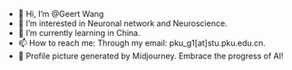 - 👋 Hi, I’m @Geert Wang
- 👀 I’m interested in Neuronal network and Neuroscience.
- 🌱 I’m currently learning in China.
- 📫 How to reach me: Through my email: pku_g1[at]stu.pku.edu.cn.
- 🎇 Profile picture generated by Midjourney. Embrace the progress of AI!
<!---
G1NO3/G1NO3 is a ✨ special ✨ repository because its `README.md` (this file) appears on your GitHub profile.
You can click the Preview link to take a look at your changes.
--->
